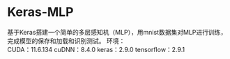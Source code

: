 # Keras-MLP
基于Keras搭建一个简单的多层感知机（MLP），用mnist数据集对MLP进行训练，完成模型的保存和加载和识别测试。
环境：<br />
CUDA：11.6.134
cuDNN：8.4.0
keras：2.9.0
tensorflow：2.9.1
